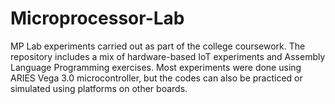 # Microprocessor-Lab
MP Lab experiments carried out as part of the college coursework. The repository includes a mix of hardware-based IoT experiments and Assembly Language Programming exercises. Most experiments were done using ARIES Vega 3.0 microcontroller, but the codes can also be practiced or simulated using platforms on other boards.
